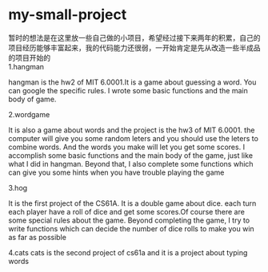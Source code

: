 # my-small-project
暂时的想法是在这里放一些自己做的小项目，希望经过接下来两年的积累，自己的项目经历能够丰富起来，我的代码能力还很弱，一开始肯定是先从改造一些半成品的项目开始的  
1.hangman  

  hangman is the hw2 of MIT 6.0001.It is a game about guessing a word. You can google the specific rules. I wrote some basic functions and the main body of game.  
  
2.wordgame  

  It is also a game about words and the project is the hw3 of MIT 6.0001. the computer will give you some random leters and you should use the leters to combine words. And the words you make will let you get some scores. I accomplish some basic functions and the main body of the game, just like what I did in hangman. Beyond that, I also complete some functions which can give you some hints when you have trouble playing the game  
  
3.hog  

  It is the first project of the CS61A. It is a double game about dice. each turn each player have a roll of dice and get some scores.Of course there are some special rules about the game. Beyond completing the game, I try to write functions which can decide the number of dice rolls to make you win as far as possible  
  
4.cats
cats is the second project of cs61a and it is a project about typing words

